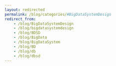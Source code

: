 ```yaml
---
layout: redirected
permalink: /blog/categories/#BigDataSystemDesign
redirect_from:  
    - /blog/BigDataSystemDesign
    - /blog/bigdatasystemdesign
    - /blog/BDSD
    - /blog/BigData
    - /blog/BigDataSystem
    - /blog/BD
    - /blog/db
    - /blog/dbsd
---
```


